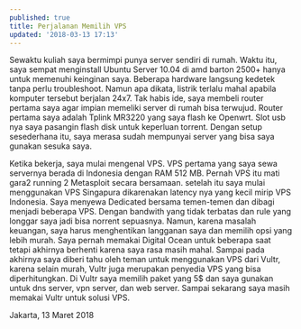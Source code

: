 ```yaml
---
published: true
title: Perjalanan Memilih VPS
updated: '2018-03-13 17:13'
---
```


Sewaktu kuliah saya bermimpi punya server sendiri di rumah. Waktu itu, saya sempat menginstall Ubuntu Server 10.04 di amd barton 2500+ hanya untuk memenuhi keinginan saya. Beberapa hardware langsung kedetek tanpa perlu troubleshoot. Namun apa dikata, listrik terlalu mahal apabila komputer tersebut berjalan 24x7. Tak habis ide, saya membeli router pertama saya agar impian memeliki server di rumah bisa terwujud. Router pertama saya adalah Tplink MR3220 yang saya flash ke Openwrt. Slot usb nya saya pasangin flash disk untuk keperluan torrent. Dengan setup sesederhana itu, saya merasa sudah mempunyai server yang bisa saya gunakan sesuka saya.

Ketika bekerja, saya mulai mengenal VPS. VPS pertama yang saya sewa servernya berada di Indonesia dengan RAM 512 MB. Pernah VPS itu mati gara2 running 2 Metasploit secara bersamaan. setelah itu saya mulai menggunakan VPS Singapura dikarenakan latency nya yang kecil mirip VPS Indonesia. Saya menyewa Dedicated bersama temen-temen dan dibagi menjadi beberapa VPS. Dengan bandwith yang tidak terbatas dan rule yang longgar saya jadi bisa norrent sepuasnya. Namun, karena masalah keuangan, saya  harus menghentikan langganan saya dan memilih opsi yang lebih murah. Saya pernah memakai Digital Ocean untuk beberapa saat tetapi akhirnya berhenti karena saya rasa masih mahal. Sampai pada akhirnya saya diberi tahu oleh teman untuk menggunakan VPS dari Vultr, karena selain murah, Vultr juga merupakan penyedia VPS yang bisa diperhitungkan. Di Vultr saya memilih paket yang 5$ dan saya gunakan untuk dns server, vpn server, dan web server. Sampai sekarang saya masih memakai Vultr untuk solusi VPS.

Jakarta, 13 Maret 2018
